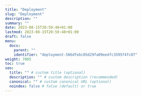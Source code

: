 ```yaml
---
title: "Deployment"
slug: "Deployment"
description: ""
summary: ""
date: 2023-08-15T20:59:48+01:00
lastmod: 2023-08-15T20:59:48+01:00
draft: false
menu:
  docs:
    parent: ""
    identifier: "deployment-566dfebc05d29fa09eedfc3595f4fc07"
weight: 7005
toc: true
seo:
  title: "" # custom title (optional)
  description: "" # custom description (recommended)
  canonical: "" # custom canonical URL (optional)
  noindex: false # false (default) or true
---
```

